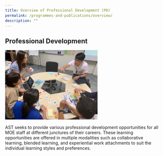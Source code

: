 ```yaml
---
title: Overview of Professional Development (PD)
permalink: /programmes-and-publications/overview/
description: ""
---
```



## Professional Development

<img src="/images/pd1.png" style="width:60%">

AST seeks to provide various professional development opportunities for all MOE staff at different junctures of their careers. These learning opportunities are offered in multiple modalities such as collaborative learning, blended learning, and experiential work attachments to suit the individual learning styles and preferences.